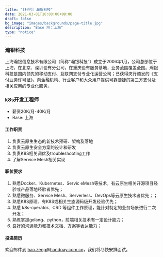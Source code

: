 ```yaml
---
title: "[社招] 瀚银科技"
date: 2021-03-01T10:00:00+08:00
draft: false
bg_image: "images/backgrounds/page-title.jpg"
description: "Base 地：上海"
type: "notice"
---
```



### 瀚银科技

上海瀚银信息技术有限公司（简称“瀚银科技”）成立于2006年1月，公司总部位于上海，在北京、深圳设有分公司，在重庆设有服务基地，业务范围覆盖全国。瀚银科技是国内领先的移动支付、互联网支付专业化运营公司；已获得央行颁发的《支付业务许可证》，向金融机构、行业客户和大众用户提供可靠便捷的第三方支付及相关应用的专业化服务。

### k8s开发工程师

- 薪资20K/月-40K/月
- Base: 上海

#### 工作职责

1. 负责云原生生态的新技术预研、架构及落地
2. 负责云原生安全方案的设计和研发
3. 负责K8S相关调优及troubleshooting工作
4. 了解Service Mesh相关实现

#### 职位要求

1. 熟悉Docker、Kubernetes、Servic eMesh等技术，有云原生相关开源项目经验或产品落地经验者优先；
2. 熟悉微服务、Service Mesh、Serverless、DevOps等云原生技术者优先；；
3. 熟悉K8S原理、有K8S或相关生态源码级开发经验优先；
4. 熟悉 k8s-operator、CRD 等组件工作原理，能针对特定的业务场景进行二次开发；
5. 熟练掌握golang、python，前端相关技术有一定设计能力；
6. 良好的沟通能力和技术文档、方案等表达能力；

#### 投递简历

欢迎邮件到 [hao.zeng@handpay.com.cn](hao.zeng@handpay.com.cn)，我们将尽快安排面试。
